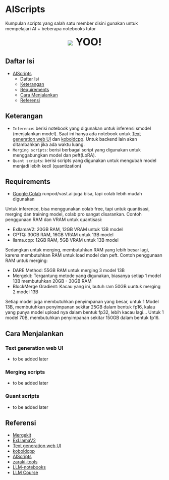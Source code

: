 # AIScripts
Kumpulan scripts yang salah satu member disini gunakan untuk mempelajari AI + beberapa notebooks tutor

<p align="center"><img src="https://huggingface.co/R136a1/Madang/resolve/main/square%20c6.png"/><font size="6"> <b>YOO!</b> </font></p>

## Daftar Isi
- [AIScripts](#aiscripts)
  - [Daftar Isi](#daftar-isi)
  - [Keterangan](#keterangan)
  - [Requirements](#requirements)
  - [Cara Menjalankan](#cara-menjalankan)
  - [Referensi](#referensi)

## Keterangan
- `Inference`: berisi notebook yang digunakan untuk inferensi smodel (menjalankan model). Saat ini hanya ada notebook untuk [Text generation web UI](https://github.com/oobabooga/text-generation-webui) dan [koboldcpp](https://github.com/LostRuins/koboldcpp). Untuk backend lain akan ditambahkan jika ada waktu luang.
- `Merging scripts`: berisi berbagai script yang digunakan untuk menggabungkan model dan peft(LoRA).
- `Quant scripts`: berisi scripts yang digunakan untuk mengubah model menjadi lebih kecil (quantization)

## Requirements
- [Google Colab](https://colab.research.google.com/)
runpod/vast.ai juga bisa, tapi colab lebih mudah digunakan 

Untuk inference, bisa menggunakan colab free, tapi untuk quantisasi, merging dan training model, colab pro sangat disarankan. Contoh penggunaan RAM dan VRAM untuk quantisasi:

- ExllamaV2: 20GB RAM, 12GB VRAM untuk 13B model
- GPTQ: 30GB RAM, 16GB VRAM untuk 13B model
- llama.cpp: 12GB RAM, 5GB VRAM untuk 13B model

Sedangkan untuk merging, membutuhkan RAM yang lebih besar lagi, karena membutuhkan RAM untuk load model dan peft. Contoh penggunaan RAM untuk merging:

- DARE Method: 55GB RAM untuk merging 3 model 13B
- Mergekit: Tergantung metode yang digunakan, biasanya setiap 1 model 13B membutuhkan 20GB - 30GB RAM
- BlockMerge Gradient: Kacau yang ini, butuh ram 50GB uuntuk merging 2 model 13B

Setiap model juga membutuhkan penyimpanan yang besar, untuk 1 Model 13B, membutuhkan penyimpanan sekitar 25GB dalam bentuk fp16, kalau yang punya model upload nya dalam bentuk fp32, lebih kacau lagi... Untuk 1 model 70B, membutuhkan penyimpanan sekitar 150GB dalam bentuk fp16.


## Cara Menjalankan

### Text generation web UI
- to be added later

### Merging scripts
- to be added later

### Quant scripts
- to be added later

## Referensi
- [Mergekit](https://github.com/cg123/mergekit)
- [ExLlamaV2](https://github.com/turboderp/exllamav2)
- [Text generation web UI](https://github.com/oobabooga/text-generation-webui)
- [koboldcpp](https://github.com/LostRuins/koboldcpp)
- [AIScripts](https://github.com/TheBlokeAI/AIScripts)
- [zaraki-tools](https://github.com/zarakiquemparte/zaraki-tools)
- [LLM-notebooks](https://github.com/DocShotgun/LLM-notebooks)
- [LLM Course](https://github.com/mlabonne/llm-course)